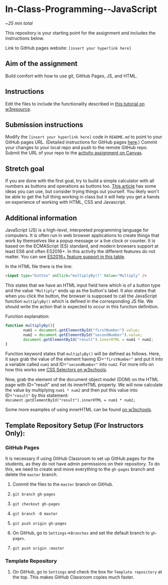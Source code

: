 # In-Class-Programming--JavaScript

~*25 min total*

This repository is your starting point for the assignment and includes the instructions below.

Link to GitHub pages website: `[insert your hyperlink here]`

## Aim of the assignment
Build comfort with how to use git, GitHub Pages, JS, and HTML.

## Instructions 
Edit the files to include the functionality described in [this tutorial on w3resource](https://www.w3resource.com/javascript-exercises/javascript-basic-exercise-10.php).

## Submission instructions  
Modify the  `[insert your hyperlink here]` code in `README.md` to point to your GitHub pages URL. (Detailed instructions for GitHub pages [here](https://developer.mozilla.org/en-US/docs/Learn/Common_questions/Using_Github_pages).)
Commit your changes to your local repo and push to the remote GitHub repo.
Submit the URL of your repo to the [activity assignment on Canvas](https://northeastern.instructure.com/courses/18721/assignments/573840).

## Stretch goal
If you are done with the first goal, try to build a simple calculator with all numbers as buttons and operations as buttons too. [This article](https://medium.com/@ethanryan/lets-make-a-javascript-calculator-a81186cb912f) has some ideas you can use, but consider trying things out yourself. You likely won't be able to get the full thing working in class but it will help you get a hands on experience of working with HTML, CSS and Javascript.

## Additional information
JavaScript (JS) is a high-level, interpreted programming language for computers. It is often run in web browser applications to create things that work by themselves like a popup message or a live clock or counter. It is based on the ECMAScript (ES) standard, and modern browsers support at least ES6 and often ES2016+. In this activity the different features do not matter. You can see [ES2016+ feature support in this table](https://kangax.github.io/compat-table/es2016plus/).

In the HTML file there is the line:
```html
<input type="button" onClick="multiplyBy()" Value="Multiply" />
```
This states that we have an HTML input field here which is of a button type and the value `"Multiply"` ends up as the button's label. It also states that when you click the button, the browser is supposed to call the JavaScript function `multiplyBy()` which is defined in the corresponding JS file. We should write the action that is expected to occur in this function definition.

Function explanation:
```javascript
function multiplyBy(){
        num1 = document.getElementById("firstNumber").value;
        num2 = document.getElementById("secondNumber").value;
        document.getElementById("result").innerHTML = num1 * num2;
}
```

Function keyword states that `multiplyBy()` will be defined as follows. Here, it says grab the value of the element having ID=`"firstNumber"` and put it into a variable called `num1` and ID=`"secondNumber"` into `num2`. For more info on how this works see [CSS Selectors on w3schools](https://www.w3schools.com/cssref/css_selectors.asp).

Now, grab the element of the document object model (DOM) on the HTML page with ID="result" and set its innerHTML property. We will now calculate the value by multiplying `num1 * num2` and then put this value into ID=`"result"` by this statement:
`document.getElementById("result").innerHTML = num1 * num2;`

Some more examples of using innerHTML can be found [on w3schools](https://www.w3schools.com/jsref/prop_html_innerhtml.asp).

## Template Repository Setup (For Instructors Only):

### GitHub Pages

It is necessary if using GitHub Classroom to set up GitHub pages for the students, as they do not have admin permissions on their repository. To do this, we need to create and move everything to the `gh-pages` branch and delete the `master` branch.

1. Commit the files to the `master` branch on GitHub.

1. `git branch gh-pages`

1. `git checkout gh-pages`

1. `git branch -D master`

1. `git push origin gh-pages`

1. On GitHub, go to `Settings`->`Branches` and set the default branch to `gh-pages`.

1. `git push origin :master`

### Template Repository

1. On GitHub, go to `Settings` and check the box for `Template repository` at the top. This makes GitHub Classroom copies much faster.